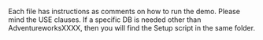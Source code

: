 Each file has instructions as comments on how to run the demo. Please mind the USE clauses. 
If a specific DB is needed other than AdventureworksXXXX, then you will find the Setup script in the same folder.
